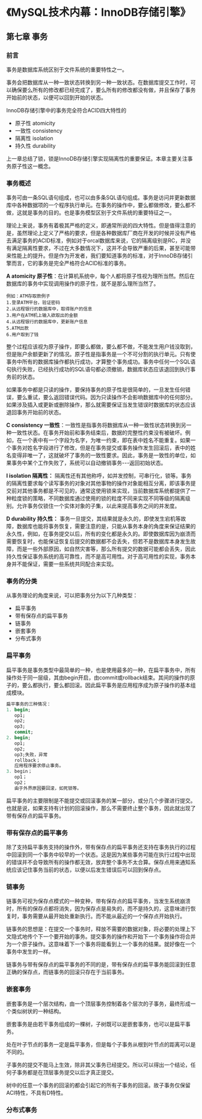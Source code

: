 # 《MySQL技术内幕：InnoDB存储引擎》

## 第七章 事务

### 前言

事务是数据库系统区别于文件系统的重要特性之一。

事务会把数据库从一种一致状态转换到另一种一致状态。在数据库提交工作时，可以确保要么所有的修改都已经完成了，要么所有的修改都没有做，并且保存了事务开始前的状态，以便可以回到开始的状态。

InnoDB存储引擎中的事务完全符合ACID四大特性的

* 原子性 atomicity
* 一致性 consistency
* 隔离性 isolation
* 持久性 durability

上一章总结了锁，锁是InnoDB存储引擎实现隔离性的重要保证。本章主要关注事务原子性这一概念。

### 事务概述

事务可由一条SQL语句组成，也可以由多条SQL语句组成。事务是访问并更新数据库中各种数据项的一个程序执行单元。在事务的操作中，要么都做修改，要么都不做，这就是事务的目的。也是事务模型区别于文件系统的重要特征之一。

理论上来说，事务有着极其严格的定义，即通常所说的四大特性。但是值得注意的是，虽然理论上定义了严格的要求，但是各种数据库厂商在开发的时候并没有严格去满足事务的ACID标准，例如对于orcal数据库来说，它的隔离级别是RC，并没有满足隔离性要求，不过在大多数情况下，这并不会导致严重的后果，甚至可能带来性能上的提升。但是作为开发者，我们要知道事务的标准，对于InnoDB存储引擎而言，它的事务是完全严格符合ACID标准的事务。

**A atomicity 原子性**：在计算机系统中，每个人都将原子性视为理所当然。然后在数据库的事务中实现调用操作的原子性，就不是那么理所当然了。

~~~wiki
例如：ATM存取款例子
1.登录ATM平台，验证密码
2.从远程银行的数据库中，取得账户的信息
3.用户在ATM机上输入欲取出的金额
4.从远程银行的数据库中，更新账户信息
5.ATM出款
6.用户取到了钱
~~~

整个过程应该视为原子操作，即要么都做，要么都不做，不能发生用户钱没取到，但是账户余额更新了的情况。原子性是指事务是一个不可分割的执行单元。只有使事务中所有的数据库操作都执行成功，才算整个事务成功。事务中任何一个SQL语句执行失败，已经执行成功的SQL语句都必须撤销，数据库状态应该退回到执行事务前的状态。

如果事务中都是只读的操作，要保持事务的原子性是很简单的，一旦发生任何错误，要么重试，要么返回错误代码。因为只读操作不会影响数据库中的任何部分。如果涉及插入或更新或删除操作，那么就需要保证当发生错误时数据库的状态应该退回事务开始前的状态。

**C consistency 一致性**：一致性是指事务将数据库从一种一致性状态转换到另一种一致性状态。在事务开始前和事务结束后，数据的完整性约束没有被破坏。例如，在一个表中有一个字段为名字，为唯一约束，即在表中姓名不能重复。如果一个事务对姓名字段进行了修改，但是在事务提交或事务操作发生回滚后，表中的姓名变得非唯一了，这就破坏了事务的一致性要求。因此，事务是一致性的单位，如果事务中某个工作失败了，系统可以自动撤销事务---返回初始状态。

**I isolation 隔离性：** 隔离性还有其他称呼，如并发控制，可串行化，锁等。事务的隔离性要求每个读写事务的对象对其他事物的操作对象能相互分离，即该事务提交前对其他事务都是不可见的，通常这使用锁来实现，当前数据库系统都提供了一种粒度锁的策略，不同数据库通过使用的锁的粒度不同来实现不同等级的隔离级别。允许事务仅锁住一个实体对象的子集，以此来提高事务之间的并发度。

**D durability 持久性：** 事务一旦提交，其结果就是永久的，即使发生宕机等故障，数据库也能将事务恢复，需要注意的是，只能从事务本身的角度来保证结果的永久性，例如，在事务提交以后，所有的变化都是永久的。即使数据库因为崩溃而需要恢复时，也能保证恢复后提交的数据都不会丢失，但若不是数据库本身发生故障，而是一些外部原因，如自然灾害等，那么所有提交的数据可能都会丢失，因此持久性保证事务系统的高可靠性，而不是高可用性。对于高可用性的实现，事务本身并不能保证，需要一些系统共同配合来实现。

### 事务的分类

从事务理论的角度来说，可以把事务分为以下几种类型：

* 扁平事务
* 带有保存点的扁平事务
* 链事务
* 嵌套事务
* 分布式事务

### 扁平事务

扁平事务是事务类型中最简单的一种，也是使用最多的一种，在扁平事务中，所有操作处于同一层级，其由begin开启，由commit或rollback结束。其间的操作的原子的，要么都执行，要么都回滚。因此扁平事务是应用程序成为原子操作的基本组成模块。

~~~sql
扁平事务的三种情况：
1. begin;
   op1;
   op2;
   op3;
   commit;
2. begin;
   op1;
   op2;
   op3;失败，异常
   rollback；
   应用程序要求停止事务。
3. begin；
   op1；
   op2；
   由于外界原因要回滚，如死锁等。
~~~

扁平事务的主要限制是不能提交或回滚事务的某一部分，或分几个步骤进行提交。也就是说，如果支持有计划的回滚操作，那么不需要终止整个事务，因此就出现了带有保存点的扁平事务。

### 带有保存点的扁平事务

除了支持扁平事务支持的操作外，带有保存点的扁平事务还支持在事务执行的过程中回滚到同一个事务中较早的一个状态。这是因为某些事务可能在执行过程中出现的错误并不会导致所有的操作都无效，放弃整个事务不太合算。保存点用来通知系统应该记住事务当前的状态，以便以后发生错误后可以回到保存点。

### 链事务

链事务可视为保存点模式的一种变种，带有保存点的扁平事务，当发生系统崩溃时，所有的保存点都将消失，因为保存点是易失的，而不是持久的，这意味进行恢复时，事务需要从最开始处重新执行。而不能从最近的一个保存点开始执行。

链事务的思想是：在提交一个事务时，释放不需要的数据对象，将必要的处理上下文隐式地传个下一个要开始的事务。提交事务的操作和开始下一个事务操作将合并为一个原子操作。这意味着下一个事务将能看到上一个事务的结果。就好像在一个事务中发生的一样。

链事务与带有保存点的扁平事务的不同的是，带有保存点的扁平事务能回滚到任意正确的保存点，而链事务的回滚只存在于当前事务。

### 嵌套事务

嵌套事务是一个层次结构，由一个顶层事务控制着各个层次的子事务，最终形成一个类似树状的一种结构。

嵌套事务是由若干事务组成的一棵树，子树既可以是嵌套事务，也可以是扁平事务。

处在叶子节点的事务一定是扁平事务，但是每个子事务从根到叶节点的距离可以是不同的。

子事务的提交不能马上生效，除非其父事务已经提交。所以可以得出一个结论，任何子事务都是在顶层事务提交以后才真正提交。

树中的任意一个事务的回滚的都会引起它的所有子事务的回滚。故子事务仅保留ACI特性，不具有D特性。

### 分布式事务





